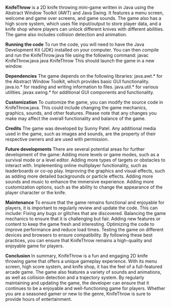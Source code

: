 **KnifeThrow** is a 2D knife throwing mini-game written in Java using the Abstract Window Toolkit (AWT) and Java Swing. It features a menu screen, welcome and game over screens, and game sounds. The game also has a high score system, which uses file input/output to store player data, and a knife shop where players can unlock different knives with different abilities. The game also includes collision detection and animation.

**Running the code**
To run the code, you will need to have the Java Development Kit (JDK) installed on your computer. You can then compile and run the KnifeThrow.java file using the following command:
javac KnifeThrow.java
java KnifeThrow
This should launch the game in a new window.

**Dependencies**
The game depends on the following libraries:
java.awt.* for the Abstract Window Toolkit, which provides basic GUI functionality.
java.io.* for reading and writing information to files.
java.util.* for various utilities.
javax.swing.* for additional GUI components and functionality.

**Customization**
To customize the game, you can modify the source code in KnifeThrow.java. This could include changing the game mechanics, graphics, sounds, and other features. Please note that any changes you make may affect the overall functionality and balance of the game.

**Credits**
The game was developed by Sunny Patel.
Any additional media used in the game, such as images and sounds, are the property of their respective owners and are used with permission.

**Future developments**
There are several potential areas for further development of the game:
Adding more levels or game modes, such as a survival mode or a level editor.
Adding more types of targets or obstacles to interact with.
Implementing online multiplayer functionality, such as leaderboards or co-op play.
Improving the graphics and visual effects, such as adding more detailed backgrounds or particle effects.
Adding more sounds and music to enhance the immersive experience.
Adding more customization options, such as the ability to change the appearance of the player character or the knife.

**Maintenance**
To ensure that the game remains functional and enjoyable for players, it is important to regularly review and update the code. This can include:
Fixing any bugs or glitches that are discovered.
Balancing the game mechanics to ensure that it is challenging but fair.
Adding new features or content to keep the game fresh and interesting.
Optimizing the code to improve performance and reduce load times.
Testing the game on different devices and browsers to ensure compatibility.
By following these best practices, you can ensure that KnifeThrow remains a high-quality and enjoyable game for players.

**Conclusion**
In summary, KnifeThrow is a fun and engaging 2D knife throwing game that offers a unique gameplay experience. With its menu screen, high score system, and knife shop, it has the feel of a full-featured arcade game. The game also features a variety of sounds and animations, as well as collision detection and a trajectory system. By regularly maintaining and updating the game, the developer can ensure that it continues to be a enjoyable and well-functioning game for players. Whether you are a seasoned gamer or new to the genre, KnifeThrow is sure to provide hours of entertainment.



